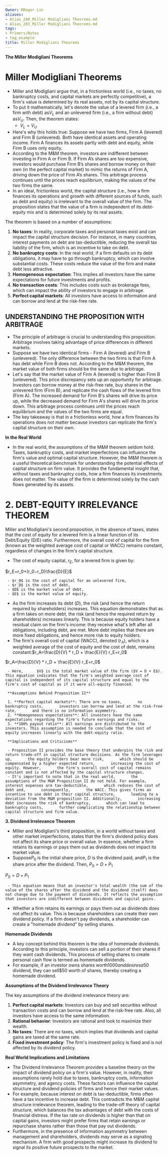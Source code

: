 ```yaml
---
Owner: RRoger Lin
aliases:
- Alias_280_Miller Modigliani Theorems.md
- Alias_283_Miller Modigliani Theorems.md
tags:
- Primers/Notes
- tag_example
title: Miller Modigliani Theorems
---
```




**The Miller Modigliani Theorems**

# Miller Modigliani Theorems

- Miller and Modigliani argue that,  in a frictionless world (i.e.,  no taxes,  no bankruptcy costs,  and capital markets are perfectly competitive),  a firm's value is determined by its real assets,  not by its capital structure.
- To put it mathematically,  let's denote the value of a levered firm (i.e.,  a firm with debt) as$V_L$﻿ and an unlevered firm (i.e.,  a firm without debt) as$V_U$﻿. Then,  the theorem states:
	 - $V_L=V_U$﻿
- Here's why this holds true: Suppose we have two firms,  Firm A (levered) and Firm B (unlevered). Both have identical assets and operating income. Firm A finances its assets partly with debt and equity,  while Firm B uses only equity.
- According to the M&M theorem,  investors are indifferent between investing in Firm A or Firm B. If Firm A’s shares are too expensive,  investors would purchase Firm B’s shares and borrow money on their own (in the perfect capital market) to mimic the returns of Firm A,  driving down the price of Firm A’s shares. This arbitrage process continues until the prices reach equilibrium,  making the values of the two firms the same.
- In an ideal,  frictionless world,  the capital structure (i.e.,  how a firm finances its operations and growth with different sources of funds,  such as debt and equity) is irrelevant to the overall value of the firm. The proposition states that the value of a firm is independent of its debt-equity mix and is determined solely by its real assets.

The theorem is based on a number of assumptions:

1. **No taxes**: In reality,  corporate taxes and personal taxes exist and can impact the capital structure decision. For instance,  in many countries,  interest payments on debt are tax-deductible,  reducing the overall tax liability of the firm,  which is an incentive to take on debt.
1. **No bankruptcy costs**: In the real world,  if a firm defaults on its debt obligations,  it may have to go through bankruptcy,  which can involve substantial costs. These costs reduce the value of the firm and make debt less attractive.
1. **Homogeneous expectation**: This implies all investors have the same expectations for future investments and profits.
1. **No transaction costs**: This includes costs such as brokerage fees,  which can impact the ability of investors to engage in arbitrage.
1. **Perfect capital markets**: All investors have access to information and can borrow and lend at the risk-free rate.

## **UNDERSTANDING THE PROPOSITION WITH ARBITRAGE**

- The principle of arbitrage is crucial to understanding this proposition. Arbitrage involves taking advantage of price differences in different markets.
- Suppose we have two identical firms - Firm A (levered) and Firm B (unlevered). The only difference between the two firms is that Firm A has debt while Firm B does not. According to the M&M theorem,  the market value of both firms should be the same due to arbitrage.
- Let's say that the market value of Firm A (levered) is higher than Firm B (unlevered). This price discrepancy sets up an opportunity for arbitrage. Investors can borrow money at the risk-free rate,  buy shares in the unlevered firm (Firm B),  and replicate the cash flows of the levered firm (Firm A). The increased demand for Firm B's shares will drive its price up,  while the decreased demand for Firm A's shares will drive its price down. This arbitrage process continues until the prices reach equilibrium and the values of the two firms are equal.
- The key takeaway is that in a frictionless world,  how a firm finances its operations does not matter because investors can replicate the firm's capital structure on their own.

**In the Real World**

- In the real world,  the assumptions of the M&M theorem seldom hold. Taxes,  bankruptcy costs,  and market imperfections can influence the firm's value and optimal capital structure. However,  the M&M theorem is a useful theoretical benchmark for understanding the potential effects of capital structure on firm value. It provides the fundamental insight that,  without taxes and bankruptcy costs,  how a firm finances its investments does not matter. The value of the firm is determined solely by the cash flows generated by its assets.

# **2. DEBT-EQUITY IRRELEVANCE THEOREM**

Miller and Modigliani's second proposition,  in the absence of taxes,  states that the cost of equity for a levered firm is a linear function of its Debt/Equity (D/E) ratio. Furthermore,  the overall cost of capital for the firm (known as the weighted average cost of capital or WACC) remains constant,  regardless of changes in the firm's capital structure.

- The cost of equity capital,  $r_E$,  for a levered firm is given by:

$r_E=r_0+(r_0−r_D)\frac{D}{E}$

	 - $r_0$﻿ is the cost of capital for an unlevered firm,      
	 - $r_D$﻿ is the cost of debt,      
	 - $D$﻿ is the market value of debt,      
	 - $E$﻿ is the market value of equity.
- As the firm increases its debt ($D$﻿),  the risk (and hence the return required by shareholders) increases. This equation demonstrates that as a firm takes on more debt,  the risk (and hence the required return by shareholders) increases linearly. This is because equity holders have a residual claim on the firm's income: they receive what's left after all obligations,  including debt,  are met. More debt implies that there are more fixed obligations,  and hence more risk to equity holders.
- The firm's overall cost of capital (WACC),  denoted ($r_A$﻿),  which is a weighted average of the cost of equity and the cost of debt,  remains constant:$r_A=\frac{D}{V} * r_D + \frac{E}{V} r_E=r_0$﻿

$r_A=\frac{D}{V} * r_D + \frac{E}{V} r_E=r_0$

	 - Here,      $V$﻿ is the total market value of the firm ($V = D + E$﻿). This equation indicates that the firm's weighted average cost of capital is independent of its capital structure and equal to the firm's cost of capital as if it were all-equity financed.
	 
	 **Assumptions Behind Proposition II**
	 
	 1. **Perfect capital markets**: There are no taxes,       no bankruptcy costs,       investors can borrow and lend at the risk-free rate,       and there is no information asymmetry.
	 2. **Homogeneous expectations**: All investors have the same expectations regarding the firm's future earnings and risks.
	 3. **100% payout ratio**: All earnings are distributed to the investors. This assumption is needed to conclude that the cost of equity increases linearly with the debt-equity ratio.
	 
	 **Implications and Criticisms**
	 
	 - Proposition II provides the base theory that underpins the risk and return trade-off in capital structure decisions. As the firm leverages up,       the equity holders bear more risk,       which should be compensated by a higher expected return,       increasing the cost of equity. However,       the firm's overall cost of capital remains constant and is not affected by the capital structure changes.
	 - It's important to note that in the real world,       the assumptions of the M&M Proposition II do not hold. For example,       interest expenses are tax-deductible,       which reduces the cost of debt and,       consequently,       the WACC. This gives firms an incentive to use debt in their capital structure,       leading to a deviation from the M&M proposition II. Additionally,       increasing debt increases the risk of bankruptcy,       which can lead to bankruptcy costs,       further complicating the relationship between capital structure and firm value.

**3. Dividend Irrelevance Theorem**

- Miller and Modigliani's third proposition,  in a world without taxes and other market imperfections,  states that the firm's dividend policy does not affect its share price or overall value. In essence,  whether a firm retains its earnings or pays them out as dividends does not impact its market value.
- Suppose$P_0$﻿ is the initial share price,  $D$﻿ is the dividend paid,  and$P_1$﻿ is the share price after the dividend. Then,  $P_0=D+P_1$﻿

$P_0=D+P_1$

	 - This equation means that an investor's total wealth (the sum of the value of the shares after the dividend and the dividend itself) does not change due to the payment of dividends. It reflects the assumption that investors are indifferent between dividends and capital gains.
- Whether a firm retains its earnings or pays them out as dividends does not affect its value. This is because shareholders can create their own dividend policy. If a firm doesn't pay dividends,  a shareholder can create a "homemade dividend" by selling shares.

**Homemade Dividends**

- A key concept behind this theorem is the idea of homemade dividends. According to this principle,  investors can sell a portion of their shares if they want cash dividends. This process of selling shares to create personal cash flow is termed as homemade dividends.
- For example,  if an investor owns shares worth$1000 and desires a$50 dividend,  they can sell$50 worth of shares,  thereby creating a homemade dividend.

**Assumptions of the Dividend Irrelevance Theory**

The key assumptions of the dividend irrelevance theory are:

1. **Perfect capital markets**: Investors can buy and sell securities without transaction costs and can borrow and lend at the risk-free rate. Also,  all investors have access to the same information.
1. **Rational behavior**: Investors are rational and look to maximize their wealth.
1. **No taxes**: There are no taxes,  which implies that dividends and capital gains are taxed at the same rate.
1. **Fixed investment policy**: The firm's investment policy is fixed and is not affected by its dividend policy.

**Real World Implications and Limitations**

- The Dividend Irrelevance Theorem provides a baseline theory on the impact of dividend policy on a firm's value. However,  in reality,  their assumptions rarely hold due to taxes,  bankruptcy costs,  information asymmetry,  and agency costs. These factors can influence the capital structure and dividend policies of firms and hence their market values.
- For example,  because interest on debt is tax-deductible,  firms often have a tax incentive to increase debt. This contradicts the M&M capital structure irrelevance theorem,  leading to the trade-off theory of capital structure,  which balances the tax advantages of debt with the costs of financial distress. If the tax rate on dividends is higher than that on capital gains,  investors might prefer firms that retain earnings or repurchase shares rather than those that pay out dividends.
- Furthermore,  in the presence of information asymmetry between management and shareholders,  dividends may serve as a signaling mechanism. A firm with good prospects might increase its dividend to signal its positive future prospects to the market.